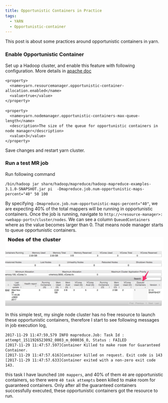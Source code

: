 ```yaml
---
title: Opportunistic Containers in Practice
tags:
  - YARN
  - Opportunistic-container
---
```


This post is about some practices around opportunistic containers in yarn.

<!--more-->

### Enable Opportunistic Container

Set up a Hadoop cluster, and enable this feature with following configuration. More details in [apache doc](https://hadoop.apache.org/docs/current/hadoop-yarn/hadoop-yarn-site/OpportunisticContainers.html)

```
<property>
  <name>yarn.resourcemanager.opportunistic-container-allocation.enabled</name>
  <value>true</value>
</property>

<property>
  <name>yarn.nodemanager.opportunistic-containers-max-queue-length</name>
  <description>The size of the queue for opportunistic containers in node manager</description>
  <value>3</value>
</property>
```
Save changes and restart yarn cluster.

### Run a test MR job

Run following command

```
/bin/hadoop jar share/hadoop/mapreduce/hadoop-mapreduce-examples-3.1.0-SNAPSHOT.jar pi  -Dmapreduce.job.num-opportunistic-maps-percent="40" 50 100
```

By specifying `-Dmapreduce.job.num-opportunistic-maps-percent="40"`, we are expecting 40% of the total mappers will be running in opportunistic containers. Once the job is running, navigate to `http://<resource-manager>:<webapp-port>/cluster/nodes`. We can see a column `QueuedContainers` where as the value becomes larger than 0. That means node manager starts to queue opportunistic containers.

![Queued Opportunistic Containers](/assets/queued_containers.jpg "Queued Opportunistic Containers")

In this simple test, my single node cluster has no free resource to launch these opportunistic containers, therefore I start to see following messages in job execution log,

```
2017-11-29 11:47:59,579 INFO mapreduce.Job: Task Id : attempt_1511926523092_0003_m_000036_0, Status : FAILED
[2017-11-29 11:47:57.597]Container Killed to make room for Guaranteed Container.
[2017-11-29 11:47:57.616]Container killed on request. Exit code is 143
[2017-11-29 11:47:57.633]Container exited with a non-zero exit code 143.
```

this task I have launched `100 mappers`, and 40% of them `40` are opportunistic containers, so there were `40 task attempts` been killed to make room for guaranteed containers. Only after all the guaranteed containers successfully executed, these opportunistic containers got the resource to run.

